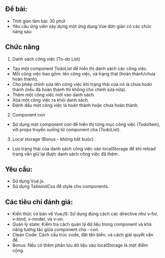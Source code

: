 ## Đề bài:
- Thời gian làm bài: 30 phút
- Yêu cầu ứng viên xây dựng một ứng dụng Vue đơn giản có các chức năng sau:
## Chức năng
1. Danh sách công việc (To-do List)
- Tạo một component TodoList để hiển thị danh sách các công việc.
- Mỗi công việc bao gồm: tên công việc, và trạng thái (hoàn thành/chưa hoàn thành).
- Cho phép chỉnh sửa tên công việc khi trạng thái của nó là chưa hoàn thành (nếu đã hoàn thành thì không cho chỉnh sửa nữa).
- Thêm một công việc mới vào danh sách.
- Xóa một công việc ra khỏi danh sách.
- Đánh dấu một công việc là hoàn thành hoặc chưa hoàn thành.
2. Component con
- Sử dụng một component con để hiển thị từng mục công việc (TodoItem), với props truyền xuống từ component cha (TodoList).
3. Local storage (Bonus - không bắt buộc)
- Lưu trạng thái của danh sách công việc vào localStorage để khi reload trang vẫn giữ lại được danh sách công việc đã thêm.
## Yêu cầu:
- Sử dụng Vue.js.
- Sử dụng TailwindCss để style cho components.
## Các tiêu chí đánh giá:
- Kiến thức cơ bản về VueJS: Sử dụng đúng cách các directive như v-for, v-bind, v-model, và v-on.
- Quản lý state: Kiểm tra cách quản lý dữ liệu trong component và khả năng tương tác giữa component cha - con.
- Clean Code: Cách cấu trúc code, đặt tên biến, và cách giải quyết vấn đề.
- Bonus: Nếu có thêm phần lưu dữ liệu vào localStorage là một điểm cộng.
